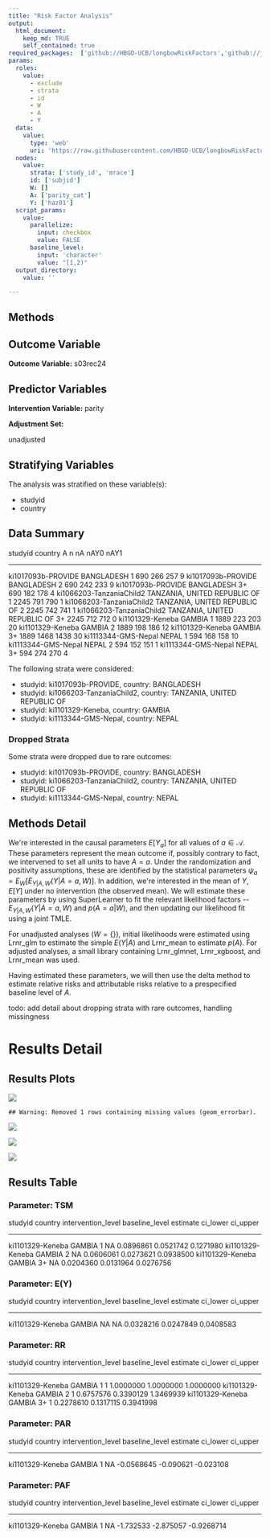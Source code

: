 ```yaml
---
title: "Risk Factor Analysis"
output: 
  html_document:
    keep_md: TRUE
    self_contained: true
required_packages:  ['github://HBGD-UCB/longbowRiskFactors','github://jeremyrcoyle/skimr@vector_types', 'github://tlverse/delayed']
params:
  roles:
    value:
      - exclude
      - strata
      - id
      - W
      - A
      - Y
  data: 
    value: 
      type: 'web'
      uri: 'https://raw.githubusercontent.com/HBGD-UCB/longbowRiskFactors/master/inst/sample_data/birthwt_data.rdata'
  nodes:
    value:
      strata: ['study_id', 'mrace']
      id: ['subjid']
      W: []
      A: ['parity_cat']
      Y: ['haz01']
  script_params:
    value:
      parallelize:
        input: checkbox
        value: FALSE
      baseline_level:
        input: 'character'
        value: "[1,2)"
  output_directory:
    value: ''

---
```








## Methods
## Outcome Variable

**Outcome Variable:** s03rec24

## Predictor Variables

**Intervention Variable:** parity

**Adjustment Set:**

unadjusted

## Stratifying Variables

The analysis was stratified on these variable(s):

* studyid
* country

## Data Summary

studyid                    country                        A        n     nA   nAY0   nAY1
-------------------------  -----------------------------  ---  -----  -----  -----  -----
ki1017093b-PROVIDE         BANGLADESH                     1      690    266    257      9
ki1017093b-PROVIDE         BANGLADESH                     2      690    242    233      9
ki1017093b-PROVIDE         BANGLADESH                     3+     690    182    178      4
ki1066203-TanzaniaChild2   TANZANIA, UNITED REPUBLIC OF   1     2245    791    790      1
ki1066203-TanzaniaChild2   TANZANIA, UNITED REPUBLIC OF   2     2245    742    741      1
ki1066203-TanzaniaChild2   TANZANIA, UNITED REPUBLIC OF   3+    2245    712    712      0
ki1101329-Keneba           GAMBIA                         1     1889    223    203     20
ki1101329-Keneba           GAMBIA                         2     1889    198    186     12
ki1101329-Keneba           GAMBIA                         3+    1889   1468   1438     30
ki1113344-GMS-Nepal        NEPAL                          1      594    168    158     10
ki1113344-GMS-Nepal        NEPAL                          2      594    152    151      1
ki1113344-GMS-Nepal        NEPAL                          3+     594    274    270      4


The following strata were considered:

* studyid: ki1017093b-PROVIDE, country: BANGLADESH
* studyid: ki1066203-TanzaniaChild2, country: TANZANIA, UNITED REPUBLIC OF
* studyid: ki1101329-Keneba, country: GAMBIA
* studyid: ki1113344-GMS-Nepal, country: NEPAL

### Dropped Strata

Some strata were dropped due to rare outcomes:

* studyid: ki1017093b-PROVIDE, country: BANGLADESH
* studyid: ki1066203-TanzaniaChild2, country: TANZANIA, UNITED REPUBLIC OF
* studyid: ki1113344-GMS-Nepal, country: NEPAL

## Methods Detail

We're interested in the causal parameters $E[Y_a]$ for all values of $a \in \mathcal{A}$. These parameters represent the mean outcome if, possibly contrary to fact, we intervened to set all units to have $A=a$. Under the randomization and positivity assumptions, these are identified by the statistical parameters $\psi_a=E_W[E_{Y|A,W}(Y|A=a,W)]$.  In addition, we're interested in the mean of $Y$, $E[Y]$ under no intervention (the observed mean). We will estimate these parameters by using SuperLearner to fit the relevant likelihood factors -- $E_{Y|A,W}(Y|A=a,W)$ and $p(A=a|W)$, and then updating our likelihood fit using a joint TMLE.

For unadjusted analyses ($W=\{\}$), initial likelihoods were estimated using Lrnr_glm to estimate the simple $E(Y|A)$ and Lrnr_mean to estimate $p(A)$. For adjusted analyses, a small library containing Lrnr_glmnet, Lrnr_xgboost, and Lrnr_mean was used.

Having estimated these parameters, we will then use the delta method to estimate relative risks and attributable risks relative to a prespecified baseline level of $A$.

todo: add detail about dropping strata with rare outcomes, handling missingness







# Results Detail

## Results Plots
![](/tmp/e502f2dd-f907-4de2-aeca-eb7c0ac0bff7/REPORT_files/figure-html/plot_tsm-1.png)<!-- -->


```
## Warning: Removed 1 rows containing missing values (geom_errorbar).
```

![](/tmp/e502f2dd-f907-4de2-aeca-eb7c0ac0bff7/REPORT_files/figure-html/plot_rr-1.png)<!-- -->

![](/tmp/e502f2dd-f907-4de2-aeca-eb7c0ac0bff7/REPORT_files/figure-html/plot_paf-1.png)<!-- -->

![](/tmp/e502f2dd-f907-4de2-aeca-eb7c0ac0bff7/REPORT_files/figure-html/plot_par-1.png)<!-- -->

## Results Table

### Parameter: TSM


studyid            country   intervention_level   baseline_level     estimate    ci_lower    ci_upper
-----------------  --------  -------------------  ---------------  ----------  ----------  ----------
ki1101329-Keneba   GAMBIA    1                    NA                0.0896861   0.0521742   0.1271980
ki1101329-Keneba   GAMBIA    2                    NA                0.0606061   0.0273621   0.0938500
ki1101329-Keneba   GAMBIA    3+                   NA                0.0204360   0.0131964   0.0276756


### Parameter: E(Y)


studyid            country   intervention_level   baseline_level     estimate    ci_lower    ci_upper
-----------------  --------  -------------------  ---------------  ----------  ----------  ----------
ki1101329-Keneba   GAMBIA    NA                   NA                0.0328216   0.0247849   0.0408583


### Parameter: RR


studyid            country   intervention_level   baseline_level     estimate    ci_lower    ci_upper
-----------------  --------  -------------------  ---------------  ----------  ----------  ----------
ki1101329-Keneba   GAMBIA    1                    1                 1.0000000   1.0000000   1.0000000
ki1101329-Keneba   GAMBIA    2                    1                 0.6757576   0.3390129   1.3469939
ki1101329-Keneba   GAMBIA    3+                   1                 0.2278610   0.1317115   0.3941998


### Parameter: PAR


studyid            country   intervention_level   baseline_level      estimate    ci_lower    ci_upper
-----------------  --------  -------------------  ---------------  -----------  ----------  ----------
ki1101329-Keneba   GAMBIA    1                    NA                -0.0568645   -0.090621   -0.023108


### Parameter: PAF


studyid            country   intervention_level   baseline_level     estimate    ci_lower     ci_upper
-----------------  --------  -------------------  ---------------  ----------  ----------  -----------
ki1101329-Keneba   GAMBIA    1                    NA                -1.732533   -2.875057   -0.9268714
